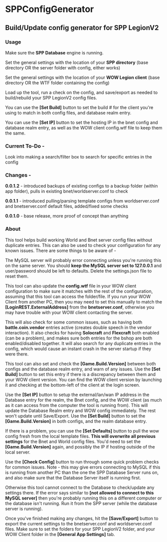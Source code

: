 # SPPConfigGenerator
## Build/Update config generator for SPP LegionV2

### Usage

Make sure the **SPP Database** engine is running.

Set the general settings with the location of your **SPP directory** (base directory OR the server folder with config, either works)

Set the general settings with the location of your **WOW Legion client** (base directory OR the WTF folder containing the config)

Load up the tool, run a check on the config, and save/export as needed to build/rebuild your SPP LegionV2 config files.

You can use the **[Set Build]** button to set the build # for the client you're using to match in both config files, and database realm entry.

You can use the **[Set IP]** button to set the hosting IP in the bnet config and database realm entry, as well as the WOW client config.wtf file to keep them the same.


### Current To-Do -

Look into making a search/filter box to search for specific entries in the config


### Changes -

**0.0.1.2** - introduced backups of existing configs to a backup folder (within app folder), pulls in existing bnet/worldserver.conf to check

**0.0.1.1** - introduced pulling/parsing template configs from worldserver.conf and bnetserver.conf default files, added/fixed some checks

**0.0.1.0** - base release, more proof of concept than anything

### About
This tool helps build working World and Bnet server config files without duplicate entries. This can also be used to check your configuration for any known issues. There are some things to be aware of -


The MySQL server will probably error connecting unless you're running this on the same server. You should **keep the MySQL server set to 127.0.0.1** and user/password should be left to defaults. Delete the settings.json file to reset them.


This tool can also update the **config.wtf** file in your WOW client configuration to make sure it matches with the rest of the configuration, assuming that this tool can access the folder/file. If you run your WOW Client from another PC, then you may need to set this manually to match the **[LoginREST.ExternalAddress]** from the **bnetserver.conf**, otherwise you may have trouble with your WOW client contacting the server.


This will also check for some common issues, such as having both **battle.coin.vendor** entries active (creates double speech in the vendor interaction). It also checks for having **Solocraft** and **Flexcraft** both enabled (can be a problem), and makes sure both entries for the bshop are both enabled/disabled together. It will also search for any duplicate entries in the config, which would cause an instant crash in the server startup if they were there.


This tool can also set and check the **[Game.Build.Version]** between both configs and the database realm entry, and warn of any issues. Use the **[Set Build]** button to set this entry if there is a discrepancy between them and your WOW client version. You can find the WOW client version by launching it and checking at the bottom-left of the client at the login screen.


Use the **[Set IP]** button to setup the external/lan/wan IP address in the Database entry for the realm, the Bnet config, and the WOW client (as much as it can access from the computer the tool is running from). This will update the Database Realm entry and WOW config immediately. The rest won't update until Save/Export. Use the **[Set Build]** button to set the **[Game.Build.Version]** in both configs, and the realm database entry.


If there is a problem, you can use the **[Set Defaults]** button to pull the wow config fresh from the local template files. **This will overwrite all previous settings** for the Bnet and World config files. You'd need to set the **[Game.Build.Version]** again, and possibly the IP if hosting outside of the local server.


Use the **[Check Config]** button to run through some quick problem checks for common issues. Note - this may give errors connecting to MySQL if this is running from another PC than the one the SPP Database Server runs on, and also make sure that the Database Server itself is running first. 


Otherwise this tool cannot connect to the Database to check/update any settings there. If the error says similar to **[not allowed to connect to this MySQL server]** then you're probably running this on a different computer or the database isn't running. Run it from the SPP server (while the database server is running).


Once you've finished making any changes, hit the **[Save/Export]** button to export the current settings to the bnetserver.conf and worldserver.conf files. Make sure to set the folders for your SPP LegionV2 folder, and your WOW Client folder in the **[General App Settings]** tab.
